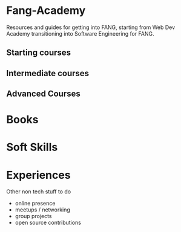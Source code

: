 # Fang-Academy
Resources and guides for getting into FANG, starting from Web Dev Academy transitioning into Software Engineering for FANG.

## Starting courses
## Intermediate courses
## Advanced Courses

# Books

# Soft Skills

# Experiences

Other non tech stuff to do
- online presence
- meetups / networking
- group projects
- open source contributions


